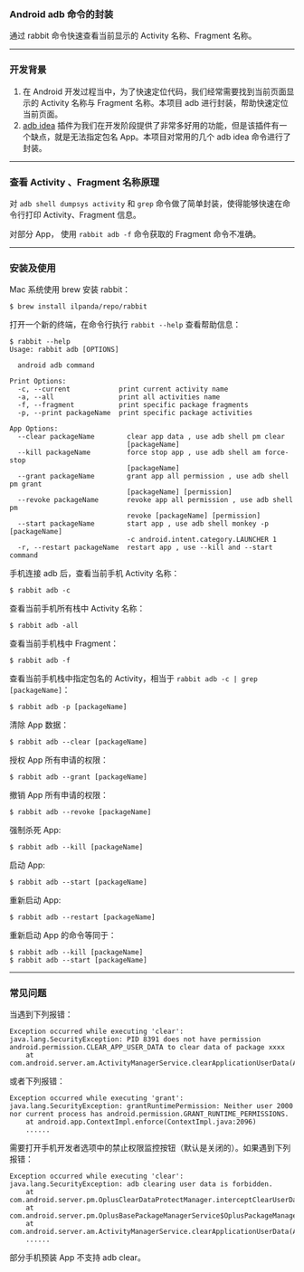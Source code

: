 ### Android adb 命令的封装

通过 rabbit 命令快速查看当前显示的 Activity 名称、Fragment 名称。

---

### 开发背景

1. 在 Android 开发过程当中，为了快速定位代码，我们经常需要找到当前页面显示的 Activity 名称与 Fragment 名称。本项目 adb 进行封装，帮助快速定位当前页面。
2. [adb idea](https://github.com/pbreault/adb-idea) 插件为我们在开发阶段提供了非常多好用的功能，但是该插件有一个缺点，就是无法指定包名 App。本项目对常用的几个 adb idea 命令进行了封装。

---

### 查看 Activity 、Fragment 名称原理

对 `adb shell dumpsys activity` 和 `grep` 命令做了简单封装，使得能够快速在命令行打印 Activity、Fragment 信息。

对部分 App， 使用 `rabbit adb -f` 命令获取的 Fragment 命令不准确。

---

### 安装及使用

Mac 系统使用 brew 安装 rabbit：

```shell
$ brew install ilpanda/repo/rabbit
```

打开一个新的终端，在命令行执行 `rabbit --help` 查看帮助信息：

```shell
$ rabbit --help
Usage: rabbit adb [OPTIONS]

  android adb command

Print Options:
  -c, --current            print current activity name
  -a, --all                print all activities name
  -f, --fragment           print specific package fragments
  -p, --print packageName  print specific package activities

App Options:
  --clear packageName        clear app data , use adb shell pm clear
                             [packageName]
  --kill packageName         force stop app , use adb shell am force-stop
                             [packageName]
  --grant packageName        grant app all permission , use adb shell pm grant
                             [packageName] [permission]
  --revoke packageName       revoke app all permission , use adb shell pm
                             revoke [packageName] [permission]
  --start packageName        start app , use adb shell monkey -p [packageName]
                             -c android.intent.category.LAUNCHER 1
  -r, --restart packageName  restart app , use --kill and --start command
```

手机连接 adb 后，查看当前手机 Activity 名称：

```shell
$ rabbit adb -c 
```

查看当前手机所有栈中 Activity 名称：

```shell
$ rabbit adb -all
```

查看当前手机栈中 Fragment：

```shell
$ rabbit adb -f
```

查看当前手机栈中指定包名的 Activity，相当于 `rabbit adb -c | grep [packageName]`：

```shell
$ rabbit adb -p [packageName]
```

清除 App 数据：

```shell
$ rabbit adb --clear [packageName]
```

授权 App 所有申请的权限：

```shell
$ rabbit adb --grant [packageName]
```

撤销 App 所有申请的权限：

```shell
$ rabbit adb --revoke [packageName]
```

强制杀死 App:

```shell
$ rabbit adb --kill [packageName]
```

启动 App:

```shell
$ rabbit adb --start [packageName]
```

重新启动 App:

```shell
$ rabbit adb --restart [packageName]
```

重新启动 App 的命令等同于：

```shell
$ rabbit adb --kill [packageName]
$ rabbit adb --start [packageName]
```

---
### 常见问题
当遇到下列报错：
```text
Exception occurred while executing 'clear':
java.lang.SecurityException: PID 8391 does not have permission android.permission.CLEAR_APP_USER_DATA to clear data of package xxxx
	at com.android.server.am.ActivityManagerService.clearApplicationUserData(ActivityManagerService.java:3837)
```
或者下列报错：
```text
Exception occurred while executing 'grant':
java.lang.SecurityException: grantRuntimePermission: Neither user 2000 nor current process has android.permission.GRANT_RUNTIME_PERMISSIONS.
	at android.app.ContextImpl.enforce(ContextImpl.java:2096)
	......
```
需要打开手机开发者选项中的禁止权限监控按钮（默认是关闭的）。如果遇到下列报错：
```text
Exception occurred while executing 'clear':
java.lang.SecurityException: adb clearing user data is forbidden.
	at com.android.server.pm.OplusClearDataProtectManager.interceptClearUserDataIfNeeded(OplusClearDataProtectManager.java:88)
	at com.android.server.pm.OplusBasePackageManagerService$OplusPackageManagerInternalImpl.interceptClearUserDataIfNeeded(OplusBasePackageManagerService.java:531)
	at com.android.server.am.ActivityManagerService.clearApplicationUserData(ActivityManagerService.java:4708)
	......
```
部分手机预装 App 不支持 adb clear。